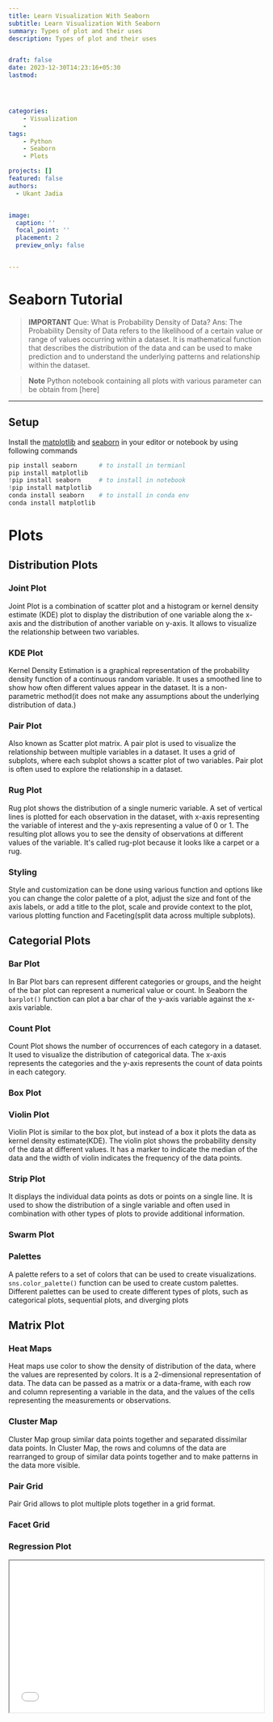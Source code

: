 ```yaml
---
title: Learn Visualization With Seaborn
subtitle: Learn Visualization With Seaborn 
summary: Types of plot and their uses
description: Types of plot and their uses


draft: false
date: 2023-12-30T14:23:16+05:30
lastmod: 




categories:
    - Visualization
    - 
tags:
    - Python
    - Seaborn 
    - Plots

projects: []
featured: false
authors:
  - Ukant Jadia


image:
  caption: ''
  focal_point: ''
  placement: 2
  preview_only: false


---
```



# Seaborn Tutorial 

>**IMPORTANT**
> Que: What is Probability Density of Data?
> Ans: The Probability Density of Data refers to the likelihood of a certain value or range of values occurring within a dataset.
> It is mathematical function that describes the distribution of the data and can be used to make prediction 
> and to understand the underlying patterns and relationship within the dataset. 

>**Note** 
> Python notebook containing all plots with various parameter can be obtain from [here]



---

## Setup

Install the [matplotlib](https://matplotlib.org/) and [seaborn](https://seaborn.pydata.org/) in your editor or notebook by using following commands 
```python
pip install seaborn      # to install in termianl 
pip install matplotlib      
!pip install seaborn     # to install in notebook
!pip install matplotlib
conda install seaborn    # to install in conda env 
conda install matplotlib
```

# Plots 

## Distribution Plots

### Joint Plot

Joint Plot is a combination of scatter plot and a histogram or kernel density estimate (KDE) plot to display the distribution of one variable along the x-axis and the distribution of another variable on y-axis.
It allows to visualize the relationship between two variables.

### KDE Plot

Kernel Density Estimation is a graphical representation of the probability density function of a continuous random variable. 
It uses a smoothed line to show how often different values appear in the dataset.
It is a non-parametric method(it does not make any assumptions about the underlying distribution of data.)

### Pair Plot

Also known as Scatter plot matrix.
A pair plot is used to visualize the relationship between multiple variables in a dataset.
It uses a grid of subplots, where each subplot shows a scatter plot of two variables. 
Pair plot is often used to explore the relationship in a dataset.

### Rug Plot

Rug plot shows the distribution of a single numeric variable. 
A set of vertical lines is plotted for each observation in the dataset, with x-axis representing the variable of interest and the y-axis representing a value of 0 or 1.
The resulting plot allows you to see the density of observations at different values of the variable.
It's called rug-plot because it looks like a carpet or a rug.

### Styling

Style and customization can be done using various function and options like you can change the color palette of a plot, adjust the size and font of the axis labels, or add a title to the plot, scale and provide context to the plot, various plotting function and Faceting(split data across multiple subplots).

## Categorial Plots

### Bar Plot

In Bar Plot bars can represent different categories or groups, and the height of the bar plot can represent a numerical value or count. 
In Seaborn the `barplot()` function can plot a bar char of the y-axis variable against the x-axis variable.

### Count Plot

Count Plot shows the number of occurrences of each category in a dataset. 
It used to visualize the distribution of categorical data.
The x-axis represents the categories and the y-axis represents the count of data points in each category. 

### Box Plot

### Violin Plot

Violin Plot is similar to the box plot, but instead of a box it plots the data as kernel density estimate(KDE). 
The violin plot shows the probability density of the data at different values. 
It has a marker to indicate the median of the data and the width of violin indicates the frequency of the data points.

### Strip Plot

It displays the individual data points as dots or points on a single line. 
It is used to show the distribution of a single variable and often used in combination with other types of plots to provide additional information.

### Swarm Plot

### Palettes

A palette refers to a set of colors that can be used to create visualizations.
`sns.color_palette()` function can be used to create custom palettes.
Different palettes can be used to create different types of plots, such as categorical plots, sequential plots, and diverging plots

## Matrix Plot

### Heat Maps

Heat maps use color to show the density of distribution of the data, where the values are represented by colors.
It is a 2-dimensional representation of data.
The data can be passed as a matrix or a data-frame, with each row and column representing a variable in the data, and the values of the cells representing the measurements or observations.  


### Cluster Map

Cluster Map group similar data points together and separated dissimilar data points. 
In Cluster Map, the rows and columns of the data are rearranged to group of similar data points together and to make patterns in the data more visible.

### Pair Grid

Pair Grid allows to plot multiple plots together in a grid format. 

### Facet Grid

### Regression Plot

<iframe src="Learn-Seaborn-code.html" width="100%" height="300"></iframe>
